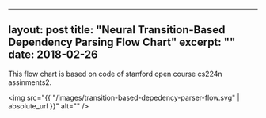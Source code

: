
---
layout: post
title:  "Neural Transition-Based Dependency Parsing Flow Chart"
excerpt: ""
date:   2018-02-26
---


This flow chart is based on code of stanford open course cs224n assinments2. 

<span class="fit"><img src="{{ "/images/transition-based-depedency-parser-flow.svg" | absolute_url }}" alt="" /></span>